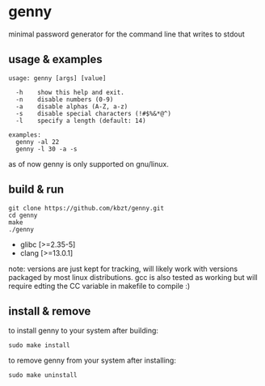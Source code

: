 # genny

minimal password generator for the command line that writes to stdout

## usage & examples

~~~
usage: genny [args] [value]

  -h    show this help and exit.
  -n    disable numbers (0-9)
  -a    disable alphas (A-Z, a-z)
  -s    disable special characters (!#$%&*@^)
  -l    specify a length (default: 14)

examples:
  genny -al 22
  genny -l 30 -a -s
~~~

as of now genny is only supported on gnu/linux.

## build & run

~~~
git clone https://github.com/kbzt/genny.git
cd genny
make
./genny
~~~

- glibc [>=2.35-5]
- clang [>=13.0.1]

note: versions are just kept for tracking, will likely work with versions packaged by most linux distributions. gcc is also tested as working but will require edting the CC variable in makefile to compile :)

## install & remove

to install genny to your system after building:
~~~
sudo make install
~~~

to remove genny from your system after installing:
~~~
sudo make uninstall
~~~
